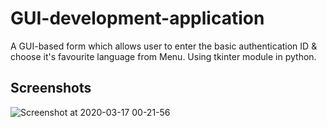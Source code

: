 # GUI-development-application
A GUI-based form which allows user to enter the basic authentication ID & choose it's favourite language from Menu.
Using tkinter module in python.

## Screenshots
 
![Screenshot at 2020-03-17 00-21-56](https://user-images.githubusercontent.com/61106875/76790917-ac8fc200-67b7-11ea-8d24-c72a849aa76d.png)
